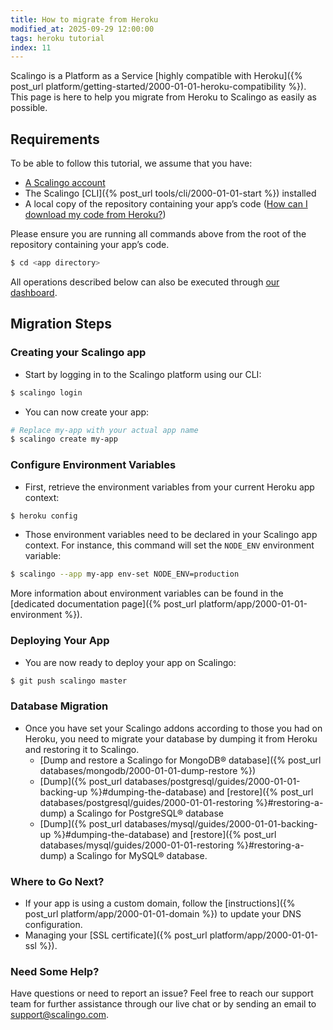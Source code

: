 ```yaml
---
title: How to migrate from Heroku
modified_at: 2025-09-29 12:00:00
tags: heroku tutorial
index: 11
---
```


Scalingo is a Platform as a Service [highly compatible with Heroku]({% post_url platform/getting-started/2000-01-01-heroku-compatibility %}). This page is here to help you migrate from Heroku to Scalingo as easily as possible.

## Requirements

To be able to follow this tutorial, we assume that you have:

- [A Scalingo account](https://auth.scalingo.com/users/sign_up)
- The Scalingo [CLI]({% post_url tools/cli/2000-01-01-start %}) installed
- A local copy of the repository containing your app’s code ([How can I download my code from Heroku?](https://help.heroku.com/FZDDCBLB/how-can-i-download-my-code-from-heroku))

Please ensure you are running all commands above from the root of the repository containing your app’s code. 

```bash
$ cd <app directory>
```

All operations described below can also be executed through [our dashboard](https://dashboard.scalingo.com).

## Migration Steps

### Creating your Scalingo app

- Start by logging in to the Scalingo platform using our CLI:

```bash
$ scalingo login
```

- You can now create your app:

```bash
# Replace my-app with your actual app name
$ scalingo create my-app
```

### Configure Environment Variables

- First, retrieve the environment variables from your current Heroku app context:

```bash
$ heroku config
```

- Those environment variables need to be declared in your Scalingo app context. For instance, this command will set the `NODE_ENV` environment variable:  

```bash
$ scalingo --app my-app env-set NODE_ENV=production
```

More information about environment variables can be found in the [dedicated documentation page]({% post_url platform/app/2000-01-01-environment %}).

### Deploying Your App

- You are now ready to deploy your app on Scalingo:

```bash
$ git push scalingo master
```

### Database Migration

- Once you have set your Scalingo addons according to those you had on Heroku, you need to migrate your database by dumping it from Heroku and restoring it to Scalingo. 
  * [Dump and restore a Scalingo for MongoDB® database]({% post_url databases/mongodb/2000-01-01-dump-restore %})
  * [Dump]({% post_url databases/postgresql/guides/2000-01-01-backing-up %}#dumping-the-database)
    and [restore]({% post_url databases/postgresql/guides/2000-01-01-restoring %}#restoring-a-dump)
    a Scalingo for PostgreSQL® database
  * [Dump]({% post_url databases/mysql/guides/2000-01-01-backing-up %}#dumping-the-database)
    and [restore]({% post_url databases/mysql/guides/2000-01-01-restoring %}#restoring-a-dump)
    a Scalingo for MySQL® database.

### Where to Go Next?

- If your app is using a custom domain, follow the [instructions]({% post_url platform/app/2000-01-01-domain %}) to update your DNS configuration.
- Managing your [SSL certificate]({% post_url platform/app/2000-01-01-ssl %}).  

### Need Some Help? 

Have questions or need to report an issue? Feel free to reach our support team for further assistance through our live chat or by sending an email to [support@scalingo.com](mailto:support@scalingo.com).

